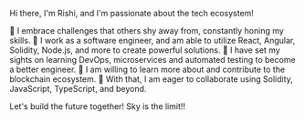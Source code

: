 Hi there, I'm Rishi, and I'm passionate about the tech ecosystem!

🚀 I embrace challenges that others shy away from, constantly honing my skills.
💼 I work as a software engineer, and am able to utilize React, Angular, Solidity, Node.js, and more to create powerful solutions.
🌠 I have set my sights on learning DevOps, microservices and automated testing to become a better engineer.
🌱 I am willing to learn more about and contribute to the blockchain ecosystem.
🤝 With that, I am eager to collaborate using Solidity, JavaScript, TypeScript, and beyond.

Let's build the future together! Sky is the limit!!
